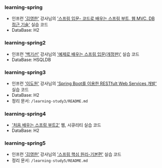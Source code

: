 ### learning-spring  
* 인프런 ['김영한'](https://www.inflearn.com/users/@yh) 강사님의 ['스프링 입문- 코드로 배우는 스프링 부트, 웹 MVC, DB 접근 기술'](https://www.inflearn.com/course/%EC%8A%A4%ED%94%84%EB%A7%81-%EC%9E%85%EB%AC%B8-%EC%8A%A4%ED%94%84%EB%A7%81%EB%B6%80%ED%8A%B8) 실습 코드
* DataBase: H2

### learning-spring2  
* 인프런 ['백기선'](https://www.inflearn.com/users/@whiteship) 강사님의 ['예제로 배우는 스프링 입문(개정판)'](https://www.inflearn.com/course/spring_revised_edition) 실습 코드
* DataBase: HSQLDB

### learning-spring3
* 인프런 ['이도원'](https://www.inflearn.com/users/@kenneth) 강사님의 ['Spring Boot를 이용한 RESTfult Web Services 개발'](https://www.inflearn.com/course/spring-boot-restful-web-services) 실습 코드
* DataBase: H2
* 정리 문서: `/learning-study3/README.md`

### learning-spring4
* ['처음 배우는 스프링 부트2'](https://github.com/kwj1270/TIL_FIRST_SPRINGBOOT2) 웹, 시큐리티 실습 코드
* DataBase: H2

### learning-spring5
* 인프런 ['김영한'](https://www.inflearn.com/users/@yh) 강사님의 ['스프링 핵심 원리-기본편'](https://www.inflearn.com/course/%EC%8A%A4%ED%94%84%EB%A7%81-%ED%95%B5%EC%8B%AC-%EC%9B%90%EB%A6%AC-%EA%B8%B0%EB%B3%B8%ED%8E%B8/dashboard) 실습 코드
* 정리 문서: `/learning-study5/README.md`
